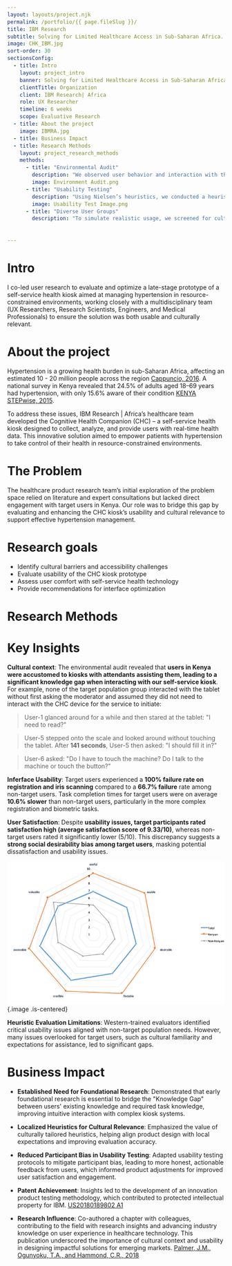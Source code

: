 ```yaml
---
layout: layouts/project.njk
permalink: /portfolio/{{ page.fileSlug }}/
title: IBM Research
subtitle: Solving for Limited Healthcare Access in Sub-Saharan Africa.
image: CHK_IBM.jpg
sort-order: 30
sectionsConfig:
  - title: Intro
    layout: project_intro
    banner: Solving for Limited Healthcare Access in Sub-Saharan Africa
    clientTitle: Organization
    client: IBM Research| Africa
    role: UX Researcher
    timeline: 6 weeks
    scope: Evaluative Research
  - title: About the project
    image: IBMRA.jpg
  - title: Business Impact
  - title: Research Methods
    layout: project_research_methods
    methods:
      - title: "Environmental Audit"
        description: "We observed user behavior and interaction with three existing BMI and blood pressure kiosks in moderate to high volume of foot traffic areas. This audit helped us identify local usage patterns, kiosk placement issues, and potential adoption barriers in Kenya’s urban settings."
        image: Environment Audit.png
      - title: "Usability Testing"
        description: "Using Nielsen’s heuristics, we conducted a heuristic evaluation followed by in-lab usability tests. Six participants included both target (culturally Kenyan) and non-target populations, allowing us to capture usability differences due to cultural context. We noted critical issues in task completion, error rates, and user comfort during key interactions."
        image: Usability Test Image.png
      - title: "Diverse User Groups"
        description: "To simulate realistic usage, we screened for culturally Kenyan and non-Kenyan users, providing a comparative understanding of how cultural background affected usability."
     

---
```

# Intro
I co-led user research to evaluate and optimize a late-stage prototype of a self-service health kiosk aimed at managing hypertension in resource-constrained environments, working closely with a multidisciplinary team (UX Researchers, Research Scientists, Engineers, and Medical Professionals) to ensure the solution was both usable and culturally relevant.


# About the project
Hypertension is a growing health burden in sub-Saharan Africa, affecting an estimated 10 - 20 million people across the region [Cappuncio, 2016](https://link.springer.com/article/10.1007/s11739-016-1423-9). A national survey in Kenya revealed that 24.5% of adults aged 18–69 years had hypertension, with only 15.6% aware of their condition [KENYA STEPwise, 2015](https://aphrc.org/wp-content/uploads/2019/07/Steps-Report-NCD-2015.pdf).

To address these issues, IBM Research | Africa’s healthcare team developed the Cognitive Health Companion (CHC) – a self-service health kiosk designed to collect, analyze, and provide users with real-time health data. This innovative solution aimed to empower patients with hypertension to take control of their health in resource-constrained environments.


# The Problem
The healthcare product research team’s initial exploration of the problem space relied on literature and expert consultations but lacked direct engagement with target users in Kenya. Our role was to bridge this gap by evaluating and enhancing the CHC kiosk’s usability and cultural relevance to support effective hypertension management. 

# Research goals
- Identify cultural barriers and accessibility challenges
- Evaluate usability of the CHC kiosk prototype
- Assess user comfort with self-service health technology
- Provide recommendations for interface optimization

# Research Methods


# Key Insights

**Cultural context**: The environmental audit revealed that **users in Kenya were accustomed to kiosks with attendants assisting them, leading to a significant knowledge gap when interacting with our self-service kiosk**. For example, none of the target population group interacted with the tablet without first asking the moderator and assumed they did not need to interact with the CHC device for the service to initiate:

> User-1 glanced around for a while and then stared at the tablet: "I need to read?"

> User-5 stepped onto the scale and looked around without touching the tablet. After **141 seconds**, User-5 then asked: "I should fill it in?"

> User-6 asked: "Do I have to touch the machine? Do I talk to the machine or touch the button?"

**Inferface Usability**: Target users experienced a **100% failure rate on registration and iris scanning** compared to a **66.7% failure** rate among non-target users. Task completion times for target users were on average **10.6% slower** than non-target users, particularly in the more complex registration and biometric tasks.

**User Satisfaction**: Despite **usability issues, target participants rated satisfaction high (average satisfaction score of 9.33/10)**, whereas non-target users rated it significantly lower (5/10). This discrepancy suggests a **strong social desirability bias among target users**, masking potential dissatisfaction and usability issues.

![User satisfaction rating](/assets/images/Satisfaction.png){.image .is-centered}

**Heuristic Evaluation Limitations**: Western-trained evaluators identified critical usability issues aligned with non-target population needs. However, many issues overlooked for target users, such as cultural familiarity and expectations for assistance, led to significant gaps. 


# Business Impact

- **Established Need for Foundational Research**: Demonstrated that early foundational research is essential to bridge the "Knowledge Gap" between users' existing knowledge and required task knowledge, improving intuitive interaction with complex kiosk systems.
  
- **Localized Heuristics for Cultural Relevance**: Emphasized the value of culturally tailored heuristics, helping align product design with local expectations and improving evaluation accuracy.

- **Reduced Participant Bias in Usability Testing**: Adapted usability testing protocols to mitigate participant bias, leading to more honest, actionable feedback from users, which informed product adjustments for improved user satisfaction and engagement.
  
- **Patent Achievement**: Insights led to the development of an innovation product testing methodology, which contributed to protected intellectual property for IBM. [US20180189802 A1](https://www.taogunyoku.com/assets/pubs/System,%20Method%20and%20Computer%20Program%20Product%20For%20Sensory%20Simulation%20During%20Product%20Testing.pdf)
  
- **Research Influence**: Co-authored a chapter with colleagues, contributing to the field with research insights and advancing industry knowledge on user experience in healthcare technology. This publication underscored the importance of cultural context and usability in designing impactful solutions for emerging markets. [Palmer, J.M., Ogunyoku, T.A., and Hammond, C.R., 2018](https://www.taylorfrancis.com/chapters/edit/10.1201/b22191-11/intuitive-interaction-industry-user-research-jesyka-palmer)



